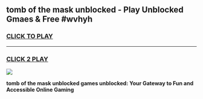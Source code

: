 
## tomb of the mask unblocked - Play Unblocked Gmaes & Free #wvhyh
<h3>
<a href="https://news.freeplayer.one?title=tomb_of_the_mask_unblocked&ref=24F">CLICK TO PLAY</a></h3>
<hr>

<h3>
<a href="https://news.freeplayer.one?title=tomb_of_the_mask_unblocked&ref=24F">CLICK 2 PLAY</a>
  
</h3>

<a href="https://news.freeplayer.one?title=tomb_of_the_mask_unblocked&ref=24F/"><img src="https://clearcache.store/games.png"></a>


**tomb of the mask unblocked games unblocked: Your Gateway to Fun and Accessible Online Gaming**
